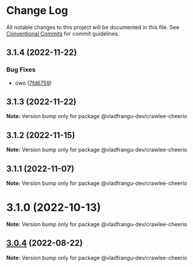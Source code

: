 # Change Log

All notable changes to this project will be documented in this file.
See [Conventional Commits](https://conventionalcommits.org) for commit guidelines.

## 3.1.4 (2022-11-22)


### Bug Fixes

* owo ([7fd6759](https://github.com/apify/crawlee/commit/7fd67591da1b0296628d92dc38527930bbead22f))





## 3.1.3 (2022-11-22)

**Note:** Version bump only for package @vladfrangu-dev/crawlee-cheerio





## 3.1.2 (2022-11-15)

**Note:** Version bump only for package @vladfrangu-dev/crawlee-cheerio





## 3.1.1 (2022-11-07)

**Note:** Version bump only for package @vladfrangu-dev/crawlee-cheerio





# 3.1.0 (2022-10-13)

**Note:** Version bump only for package @vladfrangu-dev/crawlee-cheerio





## [3.0.4](https://github.com/apify/crawlee/compare/v3.0.3...v3.0.4) (2022-08-22)

**Note:** Version bump only for package @vladfrangu-dev/crawlee-cheerio
